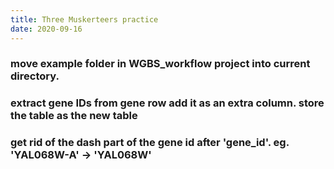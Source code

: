 ```yaml
---
title: Three Muskerteers practice
date: 2020-09-16
---
```


### move example folder in WGBS_workflow project into current directory.
### extract gene IDs from gene row add it as an extra column. store the table as the new table
### get rid of the dash part of the gene id after 'gene_id'. eg. 'YAL068W-A' -> 'YAL068W'
